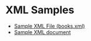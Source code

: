 # XML Samples #

- [Sample XML File (books.xml)](https://learn.microsoft.com/en-us/previous-versions/windows/desktop/ms762271(v=vs.85))
- [Sample XML document](https://www.ibm.com/docs/en/iis/11.5?topic=rows-sample-xml-document)
